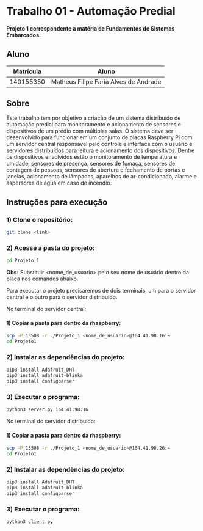 
# Trabalho 01 - Automação Predial
#### Projeto 1 correspondente a matéria de Fundamentos de Sistemas Embarcados.

## Aluno
|Matrícula | Aluno |
| -- | -- |
| 140155350  |  Matheus Filipe Faria Alves de Andrade |

## Sobre
Este trabalho tem por objetivo a criação de um sistema distribuído de automação predial para monitoramento e acionamento de sensores e dispositivos de um prédio com múltiplas salas. O sistema deve ser desenvolvido para funcionar em um conjunto de placas Raspberry Pi com um servidor central responsável pelo controle e interface com o usuário e servidores distribuídos para leitura e acionamento dos dispositivos. Dentre os dispositivos envolvidos estão o monitoramento de temperatura e umidade, sensores de presença, sensores de fumaça, sensores de contagem de pessoas, sensores de abertura e fechamento de portas e janelas, acionamento de lâmpadas, aparelhos de ar-condicionado, alarme e aspersores de água em caso de incêndio.

## Instruções para execução

### 1) Clone o repositório:
```sh 
git clone <link>
```

### 2) Acesse a pasta do projeto:
```sh 
cd Projeto_1
```

**Obs:** Substituir <nome_de_usuario> pelo seu nome de usuário dentro da placa nos comandos abaixo.

Para executar o projeto precisaremos de dois terminais, um para o servidor central e o outro para o servidor distribuído.

No terminal do servidor central:

#### 1) Copiar a pasta para dentro da rhaspberry:
```sh
scp -P 13508 -r ./Projeto_1 <nome_de_usuario>@164.41.98.16:~
cd Projeto1
```

### 2) Instalar as dependências do projeto:
```sh
pip3 install Adafruit_DHT 
pip3 install adafruit-blinka
pip3 install configparser
```

### 3) Executar o programa:
```sh
python3 server.py 164.41.98.16
```

No terminal do servidor distribuído:

#### 1) Copiar a pasta para dentro da rhaspberry:
```sh
scp -P 13508 -r ./Projeto_1 <nome_de_usuario>@164.41.98.26:~
cd Projeto1
```

### 2) Instalar as dependências do projeto:
```sh
pip3 install Adafruit_DHT 
pip3 install adafruit-blinka
pip3 install configparser
```

### 3) Executar o programa:
```sh
python3 client.py
```

